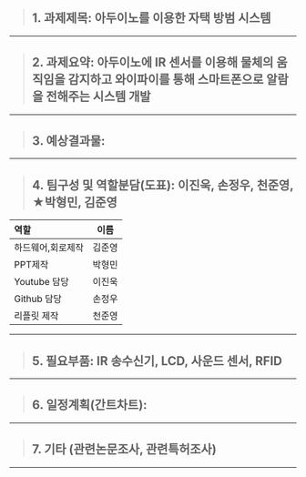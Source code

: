 > ## 1. 과제제목: 아두이노를 이용한 자택 방범 시스템
* * *

> ## 2. 과제요약: 아두이노에 IR 센서를 이용해 물체의 움직임을 감지하고 와이파이를 통해 스마트폰으로 알람을 전해주는 시스템 개발
* * *

> ## 3. 예상결과물: 
* * *

> ## 4. 팀구성 및 역할분담(도표): 이진욱, 손정우, 천준영, ★박형민, 김준영
|역할 |이름|
|:------------|:---------:|
|하드웨어,회로제작| 김준영|
|PPT제작| 박형민|
|Youtube 담당| 이진욱| 
|Github 담당| 손정우|
|리플릿 제작| 천준영| 
* * *

> ## 5. 필요부품: IR 송수신기, LCD, 사운드 센서, RFID
* * *

> ## 6. 일정계획(간트차트): 
* * *

> ## 7. 기타 (관련논문조사, 관련특허조사)
* * *
